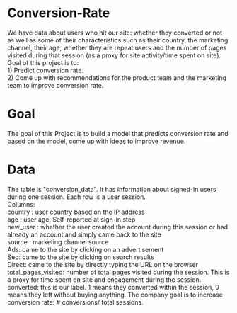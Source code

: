 # Conversion-Rate
We have data about users who hit our site: whether they converted or not as well as some of their characteristics such as their country, the marketing channel, their age, whether they are repeat users and the number of pages visited during that session (as a proxy for site activity/time spent on site).<br /> Goal of this project is to:	<br /> 1) Predict conversion rate.<br />  2) Come up with recommendations for the product team and the marketing team to improve conversion rate.
# Goal 
The goal of this Project is to build a model that predicts conversion rate and based on the model, come up with ideas to improve revenue.
# Data
The table is "conversion_data". It has information about signed-in users during one session. Each row is a user session. <br /> 
Columns:<br />
country : user country based on the IP address<br />
age : user age. Self-reported at sign-in step<br />
new_user : whether the user created the account during this session or had already an account and simply came back to the site<br />
source : marketing channel source<br />
Ads: came to the site by clicking on an advertisement<br />
Seo: came to the site by clicking on search results<br />
Direct: came to the site by directly typing the URL on the browser<br />
total_pages_visited: number of total pages visited during the session. This is a proxy for time spent on site and engagement during the session.<br />
converted: this is our label. 1 means they converted within the session, 0 means they left without buying anything. The company goal is to increase conversion rate: # conversions/ total sessions.<br />
